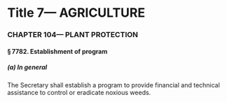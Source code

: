 
# Title 7— AGRICULTURE
### CHAPTER 104— PLANT PROTECTION
#### § 7782. Establishment of program
##### (a) In general

The Secretary shall establish a program to provide financial and technical assistance to control or eradicate noxious weeds.
